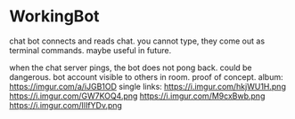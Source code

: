 # WorkingBot
chat bot connects and reads chat. you cannot type, they come out as terminal commands. maybe useful in future.

when the chat server pings, the bot does not pong back. could be dangerous.
bot account visible to others in room. proof of concept.
album:
https://imgur.com/a/iJGB1OD
single links:
https://i.imgur.com/hkjWU1H.png
https://i.imgur.com/GW7KOQ4.png
https://i.imgur.com/M9cxBwb.png
https://i.imgur.com/IlIfYDv.png
